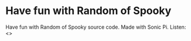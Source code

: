 # Have fun with Random of Spooky
Have fun with Random of Spooky source code.
Made with Sonic Pi.
Listen: <>
